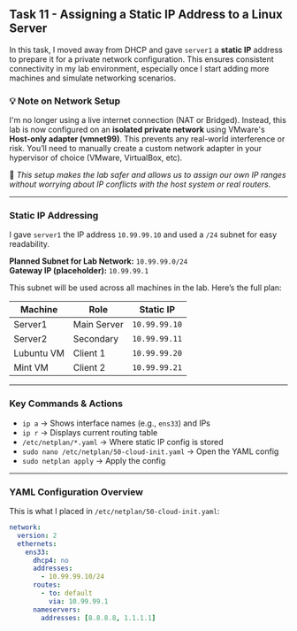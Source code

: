 ## Task 11 - Assigning a Static IP Address to a Linux Server

In this task, I moved away from DHCP and gave `server1` a **static IP** address to prepare it for a private network configuration. This ensures consistent connectivity in my lab environment, especially once I start adding more machines and simulate networking scenarios.

### 💡 Note on Network Setup

I'm no longer using a live internet connection (NAT or Bridged). Instead, this lab is now configured on an **isolated private network** using VMware's **Host-only adapter (vmnet99)**. This prevents any real-world interference or risk. You’ll need to manually create a custom network adapter in your hypervisor of choice (VMware, VirtualBox, etc).  

🧠 *This setup makes the lab safer and allows us to assign our own IP ranges without worrying about IP conflicts with the host system or real routers.*

---

### Static IP Addressing

I gave `server1` the IP address `10.99.99.10` and used a `/24` subnet for easy readability.

**Planned Subnet for Lab Network:** `10.99.99.0/24`  
**Gateway IP (placeholder):** `10.99.99.1`

This subnet will be used across all machines in the lab. Here’s the full plan:

| Machine      | Role       | Static IP       |
|--------------|------------|-----------------|
| Server1      | Main Server| `10.99.99.10`   |
| Server2      | Secondary  | `10.99.99.11`   |
| Lubuntu VM   | Client 1   | `10.99.99.20`   |
| Mint VM      | Client 2   | `10.99.99.21`   |

---

### Key Commands & Actions

- `ip a` → Shows interface names (e.g., `ens33`) and IPs  
- `ip r` → Displays current routing table  
- `/etc/netplan/*.yaml` → Where static IP config is stored  
- `sudo nano /etc/netplan/50-cloud-init.yaml` → Open the YAML config  
- `sudo netplan apply` → Apply the config

---

### YAML Configuration Overview

This is what I placed in `/etc/netplan/50-cloud-init.yaml`:

```yaml
network:
  version: 2
  ethernets:
    ens33:
      dhcp4: no
      addresses:
        - 10.99.99.10/24
      routes:
        - to: default
          via: 10.99.99.1
      nameservers:
        addresses: [8.8.8.8, 1.1.1.1]

